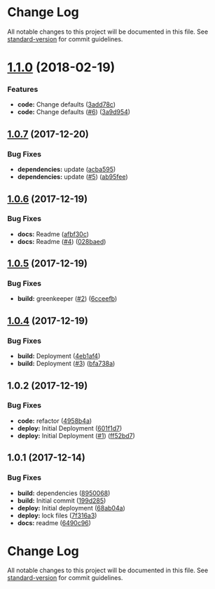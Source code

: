 # Change Log

All notable changes to this project will be documented in this file. See [standard-version](https://github.com/conventional-changelog/standard-version) for commit guidelines.

<a name="1.1.0"></a>
# [1.1.0](https://github.com/adam-26/react-router-dispatcher-redirect/compare/v1.0.7...v1.1.0) (2018-02-19)


### Features

* **code:** Change defaults ([3add78c](https://github.com/adam-26/react-router-dispatcher-redirect/commit/3add78c))
* **code:** Change defaults ([#6](https://github.com/adam-26/react-router-dispatcher-redirect/issues/6)) ([3a9d954](https://github.com/adam-26/react-router-dispatcher-redirect/commit/3a9d954))



<a name="1.0.7"></a>
## [1.0.7](https://github.com/adam-26/react-router-dispatcher-redirect/compare/v1.0.6...v1.0.7) (2017-12-20)


### Bug Fixes

* **dependencies:** update ([acba595](https://github.com/adam-26/react-router-dispatcher-redirect/commit/acba595))
* **dependencies:** update ([#5](https://github.com/adam-26/react-router-dispatcher-redirect/issues/5)) ([ab95fee](https://github.com/adam-26/react-router-dispatcher-redirect/commit/ab95fee))



<a name="1.0.6"></a>
## [1.0.6](https://github.com/adam-26/react-router-dispatcher-redirect/compare/v1.0.5...v1.0.6) (2017-12-19)


### Bug Fixes

* **docs:** Readme ([afbf30c](https://github.com/adam-26/react-router-dispatcher-redirect/commit/afbf30c))
* **docs:** Readme ([#4](https://github.com/adam-26/react-router-dispatcher-redirect/issues/4)) ([028baed](https://github.com/adam-26/react-router-dispatcher-redirect/commit/028baed))



<a name="1.0.5"></a>
## [1.0.5](https://github.com/adam-26/react-router-dispatcher-redirect/compare/v1.0.4...v1.0.5) (2017-12-19)


### Bug Fixes

* **build:** greenkeeper ([#2](https://github.com/adam-26/react-router-dispatcher-redirect/issues/2)) ([6cceefb](https://github.com/adam-26/react-router-dispatcher-redirect/commit/6cceefb))



<a name="1.0.4"></a>
## [1.0.4](https://github.com/adam-26/react-router-dispatcher-redirect/compare/v1.0.2...v1.0.4) (2017-12-19)


### Bug Fixes

* **build:** Deployment ([4eb1af4](https://github.com/adam-26/react-router-dispatcher-redirect/commit/4eb1af4))
* **build:** Deployment ([#3](https://github.com/adam-26/react-router-dispatcher-redirect/issues/3)) ([bfa738a](https://github.com/adam-26/react-router-dispatcher-redirect/commit/bfa738a))



<a name="1.0.2"></a>
## 1.0.2 (2017-12-19)


### Bug Fixes

* **code:** refactor ([4958b4a](https://github.com/adam-26/react-router-dispatcher-redirect/commit/4958b4a))
* **deploy:** Initial Deployment ([601f1d7](https://github.com/adam-26/react-router-dispatcher-redirect/commit/601f1d7))
* **deploy:** Initial Deployment ([#1](https://github.com/adam-26/react-router-dispatcher-redirect/issues/1)) ([ff52bd7](https://github.com/adam-26/react-router-dispatcher-redirect/commit/ff52bd7))



<a name="1.0.1"></a>
## 1.0.1 (2017-12-14)


### Bug Fixes

* **build:** dependencies ([8950068](https://github.com/adam-26/react-router-metadata-action/commit/8950068))
* **build:** Initial commit ([199d285](https://github.com/adam-26/react-router-metadata-action/commit/199d285))
* **deploy:** Initial deployment ([68ab04a](https://github.com/adam-26/react-router-metadata-action/commit/68ab04a))
* **deploy:** lock files ([7f316a3](https://github.com/adam-26/react-router-metadata-action/commit/7f316a3))
* **docs:** readme ([6490c96](https://github.com/adam-26/react-router-metadata-action/commit/6490c96))



# Change Log

All notable changes to this project will be documented in this file. See [standard-version](https://github.com/conventional-changelog/standard-version) for commit guidelines.
